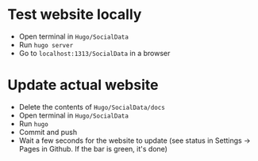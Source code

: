 # Test website locally
- Open terminal in `Hugo/SocialData`
- Run `hugo server`
- Go to `localhost:1313/SocialData` in a browser

# Update actual website
- Delete the contents of `Hugo/SocialData/docs`
- Open terminal in `Hugo/SocialData`
- Run `hugo`
- Commit and push
- Wait a few seconds for the website to update (see status in Settings -> Pages in Github. If the bar is green, it's done)
